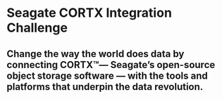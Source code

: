 # Seagate CORTX Integration Challenge
## Change the way the world does data by connecting CORTX™— Seagate’s open-source object storage software — with the tools and platforms that underpin the data revolution.

